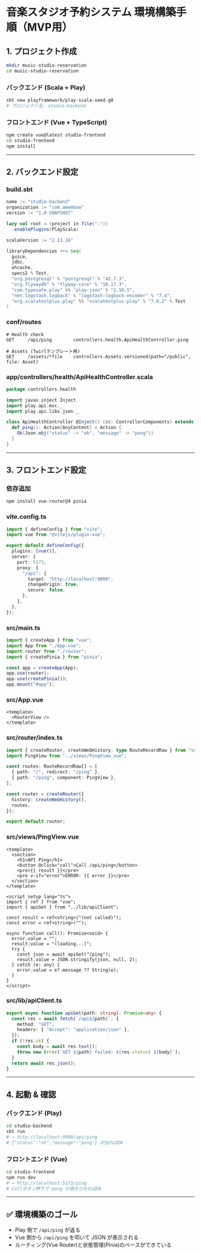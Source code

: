 # 音楽スタジオ予約システム 環境構築手順（MVP用）

## 1. プロジェクト作成

```bash
mkdir music-studio-reservation
cd music-studio-reservation
```

### バックエンド (Scala + Play)

```bash
sbt new playframework/play-scala-seed.g8
# プロジェクト名: studio-backend
```

### フロントエンド (Vue + TypeScript)

```bash
npm create vue@latest studio-frontend
cd studio-frontend
npm install
```

---

## 2. バックエンド設定

### build.sbt

```scala
name := "studio-backend"
organization := "com.amembow"
version := "1.0-SNAPSHOT"

lazy val root = (project in file("."))
  .enablePlugins(PlayScala)

scalaVersion := "2.13.16"

libraryDependencies ++= Seq(
  guice,
  jdbc,
  ehcache,
  specs2 % Test,
  "org.postgresql" % "postgresql" % "42.7.3",
  "org.flywaydb" % "flyway-core" % "10.17.3",
  "com.typesafe.play" %% "play-json" % "2.10.5",
  "net.logstash.logback" % "logstash-logback-encoder" % "7.4",
  "org.scalatestplus.play" %% "scalatestplus-play" % "7.0.2" % Test
)
```

### conf/routes

```routes
# Health check
GET     /api/ping        controllers.health.ApiHealthController.ping

# Assets (Twirlテンプレート用)
GET     /assets/*file    controllers.Assets.versioned(path="/public", file: Asset)
```

### app/controllers/health/ApiHealthController.scala

```scala
package controllers.health

import javax.inject.Inject
import play.api.mvc._
import play.api.libs.json._

class ApiHealthController @Inject() (cc: ControllerComponents) extends AbstractController(cc) {
  def ping(): Action[AnyContent] = Action {
    Ok(Json.obj("status" -> "ok", "message" -> "pong"))
  }
}
```

---

## 3. フロントエンド設定

### 依存追加

```bash
npm install vue-router@4 pinia
```

### vite.config.ts

```ts
import { defineConfig } from "vite";
import vue from "@vitejs/plugin-vue";

export default defineConfig({
  plugins: [vue()],
  server: {
    port: 5173,
    proxy: {
      "/api": {
        target: "http://localhost:9000",
        changeOrigin: true,
        secure: false,
      },
    },
  },
});
```

### src/main.ts

```ts
import { createApp } from "vue";
import App from "./App.vue";
import router from "./router";
import { createPinia } from "pinia";

const app = createApp(App);
app.use(router);
app.use(createPinia());
app.mount("#app");
```

### src/App.vue

```vue
<template>
  <RouterView />
</template>
```

### src/router/index.ts

```ts
import { createRouter, createWebHistory, type RouteRecordRaw } from "vue-router";
import PingView from "../views/PingView.vue";

const routes: RouteRecordRaw[] = [
  { path: "/", redirect: "/ping" },
  { path: "/ping", component: PingView },
];

const router = createRouter({
  history: createWebHistory(),
  routes,
});

export default router;
```

### src/views/PingView.vue

```vue
<template>
  <section>
    <h1>API Ping</h1>
    <button @click="call">Call /api/ping</button>
    <pre>{{ result }}</pre>
    <pre v-if="error">ERROR: {{ error }}</pre>
  </section>
</template>

<script setup lang="ts">
import { ref } from "vue";
import { apiGet } from "../lib/apiClient";

const result = ref<string>("(not called)");
const error = ref<string>("");

async function call(): Promise<void> {
  error.value = "";
  result.value = "(loading...)";
  try {
    const json = await apiGet("/ping");
    result.value = JSON.stringify(json, null, 2);
  } catch (e: any) {
    error.value = e?.message ?? String(e);
  }
}
</script>
```

### src/lib/apiClient.ts

```ts
export async function apiGet(path: string): Promise<any> {
  const res = await fetch(`/api${path}`, {
    method: "GET",
    headers: { "Accept": "application/json" },
  });
  if (!res.ok) {
    const body = await res.text();
    throw new Error(`GET ${path} failed: ${res.status} ${body}`);
  }
  return await res.json();
}
```

---

## 4. 起動 & 確認

### バックエンド (Play)

```bash
cd studio-backend
sbt run
# → http://localhost:9000/api/ping
# {"status":"ok","message":"pong"} が出ればOK
```

### フロントエンド (Vue)

```bash
cd studio-frontend
npm run dev
# → http://localhost:5173/ping
# Callボタン押下で pong が表示されればOK
```

---

## ✅ 環境構築のゴール

- Play 側で `/api/ping` が返る
- Vue 側から `/api/ping` を叩いて JSON が表示される
- ルーティング(Vue Router)と状態管理(Pinia)のベースができている
